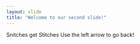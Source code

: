 ```yaml
---
layout: slide
title: "Welcome to our second slide!"
---
```

Snitches get Stitches
Use the left arrow to go back!
